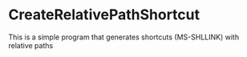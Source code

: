 # CreateRelativePathShortcut
This is a simple program that generates shortcuts (MS-SHLLINK) with relative paths
